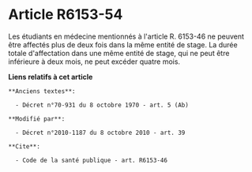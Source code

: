 # Article R6153-54

Les étudiants en médecine mentionnés à l'article R. 6153-46 ne peuvent être affectés plus de deux fois dans la même entité de
stage. La durée totale d'affectation dans une même entité de stage, qui ne peut être inférieure à deux mois, ne peut excéder
quatre mois.

**Liens relatifs à cet article**

	**Anciens textes**:

	  - Décret n°70-931 du 8 octobre 1970 - art. 5 (Ab)

	**Modifié par**:

	  - Décret n°2010-1187 du 8 octobre 2010 - art. 39

	**Cite**:

	  - Code de la santé publique - art. R6153-46
